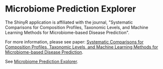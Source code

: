 # Microbiome Prediction Explorer 

The ShinyR application is affiliated with the journal, "Systematic Comparisons for Composition Profiles, Taxonomic Levels, and Machine Learning Methods for Microbiome-based Disease Prediction".

For more information, please see paper: [Systematic Comparisons for Composition Profiles, Taxonomic Levels, and Machine Learning Methods for Microbiome-based Disease Prediction](https://doi.org/10.3389/fmolb.2020.610845).

See [Microbiome Prediction Explorer](https://skcapp.shinyapps.io/MicrobiomePredictionEval/).

